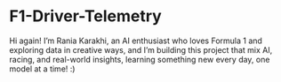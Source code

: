 # F1-Driver-Telemetry
Hi again! I’m Rania Karakhi, an AI enthusiast who loves Formula 1 and exploring data in creative ways, and I’m building this project that mix AI, racing, and real-world insights, learning something new every day, one model at a time! :)
